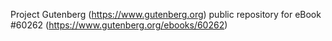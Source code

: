 Project Gutenberg (https://www.gutenberg.org) public repository for eBook #60262 (https://www.gutenberg.org/ebooks/60262)
